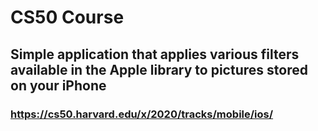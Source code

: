 # CS50 Course
## Simple application that applies various filters available in the Apple library to pictures stored on your iPhone
### https://cs50.harvard.edu/x/2020/tracks/mobile/ios/

